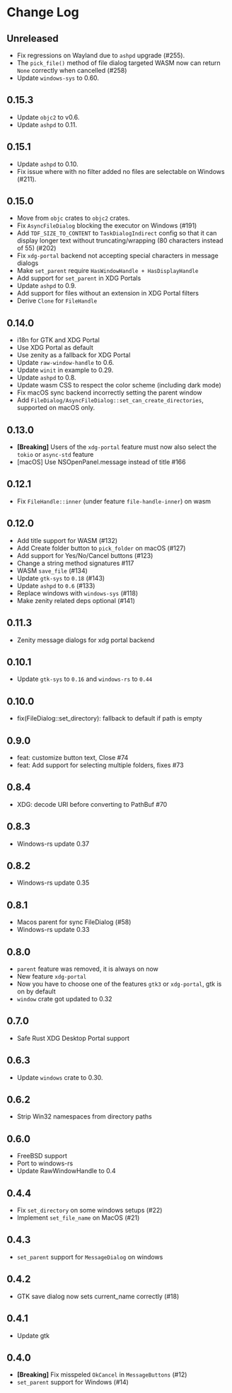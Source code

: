 # Change Log

## Unreleased

- Fix regressions on Wayland due to `ashpd` upgrade (#255).
- The `pick_file()` method of file dialog targeted WASM now can return `None` correctly when cancelled (#258)
- Update `windows-sys` to 0.60.

## 0.15.3

- Update `objc2` to v0.6.
- Update `ashpd` to 0.11.

## 0.15.1

- Update `ashpd` to 0.10.
- Fix issue where with no filter added no files are selectable on Windows (#211).

## 0.15.0

- Move from `objc` crates to `objc2` crates.
- Fix `AsyncFileDialog` blocking the executor on Windows (#191)
- Add `TDF_SIZE_TO_CONTENT` to `TaskDialogIndirect` config so that it can display longer text without truncating/wrapping (80 characters instead of 55) (#202)
- Fix `xdg-portal` backend not accepting special characters in message dialogs
- Make `set_parent` require `HasWindowHandle + HasDisplayHandle`
- Add support for `set_parent` in XDG Portals
- Update `ashpd` to 0.9.
- Add support for files without an extension in XDG Portal filters
- Derive `Clone` for `FileHandle`

## 0.14.0

- i18n for GTK and XDG Portal
- Use XDG Portal as default
- Use zenity as a fallback for XDG Portal
- Update `raw-window-handle` to 0.6.
- Update `winit` in example to 0.29.
- Update `ashpd` to 0.8.
- Update wasm CSS to respect the color scheme (including dark mode)
- Fix macOS sync backend incorrectly setting the parent window
- Add `FileDialog/AsyncFileDialog::set_can_create_directories`, supported on macOS only.

## 0.13.0

- **[Breaking]** Users of the `xdg-portal` feature must now also select the `tokio`
  or `async-std` feature
- [macOS] Use NSOpenPanel.message instead of title #166

## 0.12.1

- Fix `FileHandle::inner` (under feature `file-handle-inner`) on wasm

## 0.12.0

- Add title support for WASM (#132)
- Add Create folder button to `pick_folder` on macOS (#127)
- Add support for Yes/No/Cancel buttons (#123)
- Change a string method signatures #117
- WASM `save_file` (#134)
- Update `gtk-sys` to `0.18` (#143)
- Update `ashpd` to `0.6` (#133)
- Replace windows with `windows-sys` (#118)
- Make zenity related deps optional (#141)

## 0.11.3

- Zenity message dialogs for xdg portal backend

## 0.10.1

- Update `gtk-sys` to `0.16` and `windows-rs` to `0.44`

## 0.10.0

- fix(FileDialog::set_directory): fallback to default if path is empty

## 0.9.0

- feat: customize button text, Close #74
- feat: Add support for selecting multiple folders, fixes #73

## 0.8.4

- XDG: decode URI before converting to PathBuf #70

## 0.8.3

- Windows-rs update 0.37

## 0.8.2

- Windows-rs update 0.35

## 0.8.1

- Macos parent for sync FileDialog (#58)
- Windows-rs update 0.33

## 0.8.0

- `parent` feature was removed, it is always on now
- New feature `xdg-portal`
- Now you have to choose one of the features `gtk3` or `xdg-portal`, gtk is on by default
- `window` crate got updated to 0.32

## 0.7.0

- Safe Rust XDG Desktop Portal support

## 0.6.3

- Update `windows` crate to 0.30.

## 0.6.2

- Strip Win32 namespaces from directory paths

## 0.6.0

- FreeBSD support
- Port to windows-rs
- Update RawWindowHandle to 0.4

## 0.4.4

- Fix `set_directory` on some windows setups (#22)
- Implement `set_file_name` on MacOS (#21)

## 0.4.3

- `set_parent` support for `MessageDialog` on windows

## 0.4.2

- GTK save dialog now sets current_name correctly (#18)

## 0.4.1

- Update gtk

## 0.4.0

- **[Breaking]** Fix misspeled `OkCancel` in `MessageButtons` (#12)
- `set_parent` support for Windows (#14)
